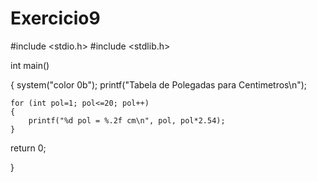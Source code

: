 # Exercicio9

#include <stdio.h>
#include <stdlib.h>

int main()

{
    system("color 0b");
    printf("Tabela de Polegadas para Centimetros\n");

    for (int pol=1; pol<=20; pol++)
    {
        printf("%d pol = %.2f cm\n", pol, pol*2.54);
    }
return 0;

}
